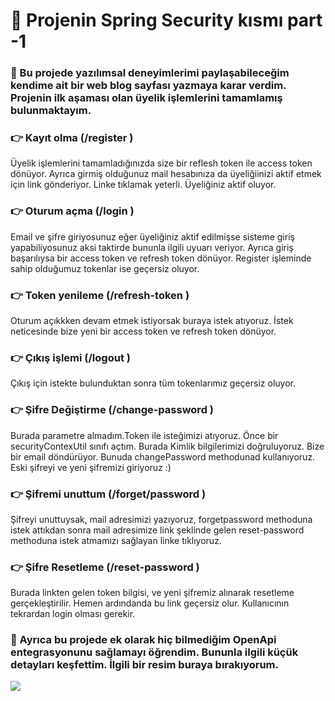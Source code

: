 # 📝 Projenin Spring Security kısmı part -1
### 🎯 Bu projede yazılımsal deneyimlerimi paylaşabileceğim kendime ait bir web blog sayfası yazmaya karar verdim. Projenin ilk aşaması olan üyelik işlemlerini tamamlamış bulunmaktayım.

### 👉 Kayıt olma (/register )
Üyelik işlemlerini tamamladığınızda size bir reflesh token ile access token dönüyor. Ayrıca girmiş olduğunuz mail hesabınıza da üyeliğiinizi aktif etmek için link gönderiyor. Linke tıklamak yeterli. Üyeliğiniz aktif oluyor.
### 👉 Oturum açma (/login )
Email ve şifre giriyosunuz eğer üyeliğiniz aktif edilmişse sisteme giriş yapabiliyosunuz aksi taktirde bununla ilgili uyuarı veriyor. Ayrıca giriş başarılıysa bir access token ve refresh token dönüyor. Register işleminde sahip olduğumuz tokenlar ise geçersiz oluyor.
### 👉 Token yenileme (/refresh-token )
Oturum açıkkken devam etmek istiyorsak buraya istek atıyoruz. İstek neticesinde bize yeni bir access token ve refresh token dönüyor.
### 👉 Çıkış işlemi (/logout )
Çıkış için istekte bulunduktan sonra tüm tokenlarımız geçersiz oluyor.
### 👉 Şifre Değiştirme (/change-password )
Burada parametre almadım.Token ile isteğimizi atıyoruz. Önce bir securityContexUtil sınıfı açtım. Burada Kimlik bilgilerimizi doğruluyoruz. Bize bir email döndürüyor. Bunuda changePassword methodunad kullanıyoruz. Eski şifreyi ve yeni şifremizi giriyoruz :)
### 👉 Şifremi unuttum (/forget/password )
Şifreyi unuttuysak, mail adresimizi yazıyoruz, forgetpassword methoduna istek attıkdan sonra mail adresimize link şeklinde gelen reset-password methoduna istek atmamızı sağlayan linke tıklıyoruz.
### 👉 Şifre Resetleme (/reset-password )
Burada linkten gelen token bilgisi, ve yeni şifremiz alınarak resetleme gerçekleştirilir. Hemen ardındanda bu link geçersiz olur. Kullanıcının tekrardan login olması gerekir. 

### 🎯 Ayrıca bu projede ek olarak hiç bilmediğim OpenApi entegrasyonunu sağlamayı öğrendim. Bununla ilgili küçük detayları keşfettim. İlgili bir resim buraya bırakıyorum.
![](https://r.resimlink.com/s6E1bi.png)
